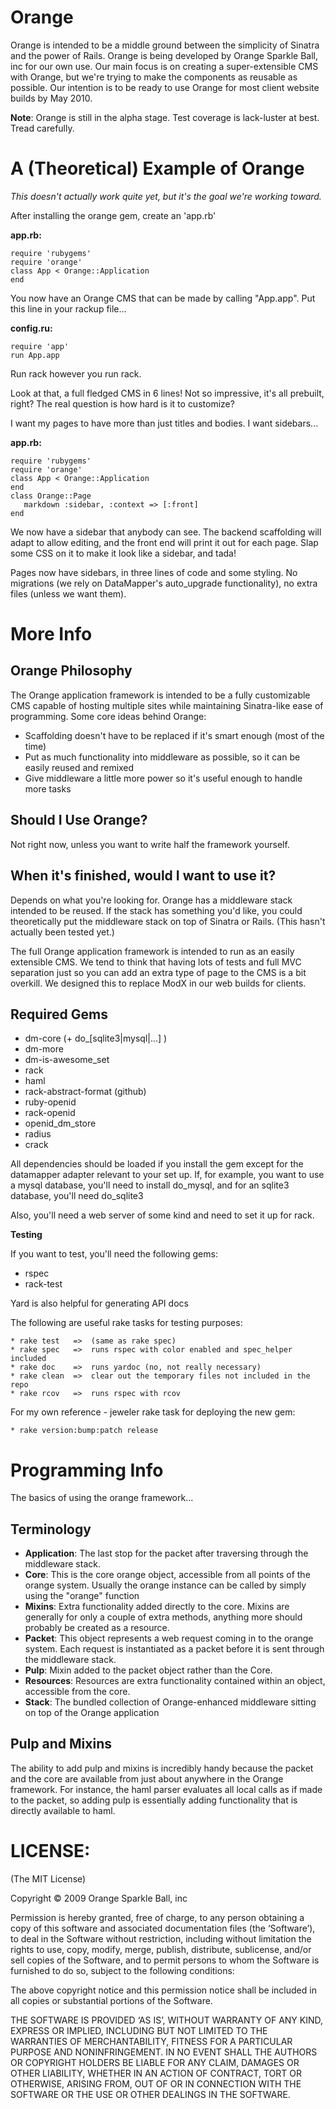 Orange
======

Orange is intended to be a middle ground between the simplicity of Sinatra 
and the power of Rails. Orange is being developed by Orange Sparkle Ball, inc
for our own use. Our main focus is on creating a super-extensible CMS
with Orange, but we're trying to make the components as reusable as possible. Our
intention is to be ready to use Orange for most client website builds by
May 2010. 

**Note**: Orange is still in the alpha stage. Test coverage is lack-luster at best. 
Tread carefully.

A (Theoretical) Example of Orange
=================================

_This doesn't actually work quite yet, but it's the goal we're working toward._

After installing the orange gem, create an 'app.rb'

**app.rb:**

    require 'rubygems'
    require 'orange'
    class App < Orange::Application
    end

You now have an Orange CMS that can be made by calling "App.app". 
Put this line in your rackup file...

**config.ru:**

    require 'app'
    run App.app

Run rack however you run rack. 

Look at that, a full fledged CMS in 6 lines! Not so impressive, it's all prebuilt, 
right? The real question is how hard is it to customize?

I want my pages to have more than just titles and bodies. I want sidebars...

**app.rb:**

    require 'rubygems'
    require 'orange'
    class App < Orange::Application
    end
    class Orange::Page
       markdown :sidebar, :context => [:front]
    end

We now have a sidebar that anybody can see. The backend scaffolding will adapt to allow 
editing, and the front end will print it out for each page. Slap some CSS on it to make it 
look like a sidebar, and tada! 

Pages now have sidebars, in three lines of code and some
styling. No migrations (we rely on DataMapper's auto_upgrade functionality), no extra
files (unless we want them).

More Info
=========

Orange Philosophy
-----------------
The Orange application framework is intended to be a fully customizable CMS
capable of hosting multiple sites while maintaining Sinatra-like ease of 
programming. Some core ideas behind Orange:

* Scaffolding doesn't have to be replaced if it's smart enough (most of the time)
* Put as much functionality into middleware as possible, so it can be easily reused
  and remixed
* Give middleware a little more power so it's useful enough to handle more tasks


Should I Use Orange?
--------------------
Not right now, unless you want to write half the framework yourself.


When it's finished, would I want to use it?
-------------------------------------------
Depends on what you're looking for. Orange has a middleware stack intended to 
be reused. If the stack has something you'd like, you could theoretically
put the middleware stack on top of Sinatra or Rails. (This hasn't actually
been tested yet.)

The full Orange application framework is intended to run
as an easily extensible CMS. We tend to think that having lots of tests
and full MVC separation just so you can add an extra type of page to the CMS 
is a bit overkill. We designed this to replace ModX in our web builds for clients. 

Required Gems
-------------

* dm-core (+ do_[sqlite3|mysql|...] )
* dm-more
* dm-is-awesome_set
* rack
* haml
* rack-abstract-format (github)
* ruby-openid
* rack-openid
* openid_dm_store
* radius
* crack

All dependencies should be loaded if you install the gem except for the datamapper
adapter relevant to your set up. If, for example, you want to use a mysql database,
you'll need to install do_mysql, and for an sqlite3 database, you'll need do_sqlite3


Also, you'll need a web server of some kind and need to set it up for rack.

**Testing** 

If you want to test, you'll need the following gems:

* rspec
* rack-test

Yard is also helpful for generating API docs

The following are useful rake tasks for testing purposes:

    * rake test   =>  (same as rake spec)
    * rake spec   =>  runs rspec with color enabled and spec_helper included
    * rake doc    =>  runs yardoc (no, not really necessary)
    * rake clean  =>  clear out the temporary files not included in the repo
    * rake rcov   =>  runs rspec with rcov

For my own reference - jeweler rake task for deploying the new gem:

    * rake version:bump:patch release
    
Programming Info
================

The basics of using the orange framework...

Terminology
-----------

* **Application**: The last stop for the packet after traversing through the middleware stack.
* **Core**: This is the core orange object, accessible from all points of the orange 
  system. Usually the orange instance can be called by simply using the "orange" function
* **Mixins**: Extra functionality added directly to the core. Mixins are generally for only
  a couple of extra methods, anything more should probably be created as a resource.
* **Packet**: This object represents a web request coming in to the orange system. 
  Each request is instantiated as a packet before it is sent through the middleware stack.
* **Pulp**: Mixin added to the packet object rather than the Core.
* **Resources**: Resources are extra functionality contained within an object, accessible
  from the core. 
* **Stack**: The bundled collection of Orange-enhanced middleware sitting on top of the 
  Orange application

Pulp and Mixins
---------------
The ability to add pulp and mixins is incredibly handy because the packet and the core are 
available from just about anywhere in the Orange framework. For instance, the haml parser
evaluates all local calls as if made to the packet, so adding pulp is essentially adding 
functionality that is directly available to haml.


LICENSE:
=========
(The MIT License)

Copyright © 2009 Orange Sparkle Ball, inc

Permission is hereby granted, free of charge, to any person obtaining a copy of this software and associated documentation files (the ‘Software’), to deal in the Software without restriction, including without limitation the rights to use, copy, modify, merge, publish, distribute, sublicense, and/or sell copies of the Software, and to permit persons to whom the Software is furnished to do so, subject to the following conditions:

The above copyright notice and this permission notice shall be included in all copies or substantial portions of the Software.

THE SOFTWARE IS PROVIDED ‘AS IS’, WITHOUT WARRANTY OF ANY KIND, EXPRESS OR IMPLIED, INCLUDING BUT NOT LIMITED TO THE WARRANTIES OF MERCHANTABILITY, FITNESS FOR A PARTICULAR PURPOSE AND NONINFRINGEMENT. IN NO EVENT SHALL THE AUTHORS OR COPYRIGHT HOLDERS BE LIABLE FOR ANY CLAIM, DAMAGES OR OTHER LIABILITY, WHETHER IN AN ACTION OF CONTRACT, TORT OR OTHERWISE, ARISING FROM, OUT OF OR IN CONNECTION WITH THE SOFTWARE OR THE USE OR OTHER DEALINGS IN THE SOFTWARE.